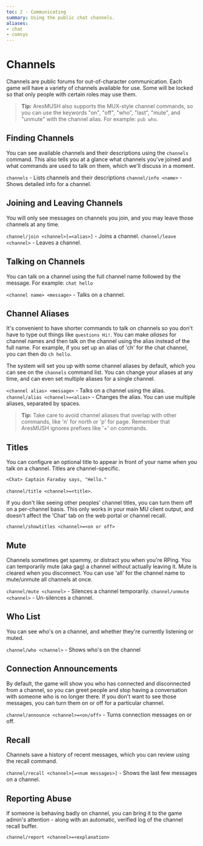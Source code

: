 ```yaml
---
toc: 2 - Communicating
summary: Using the public chat channels.
aliases:
- chat
- comsys
---
```

# Channels

Channels are public forums for out-of-character communication.  Each game will have a variety of channels available for use.  Some will be locked so that only people with certain roles may use them.

> **Tip:** AresMUSH also supports the MUX-style channel commands, so you can use the keywords "on", "off", "who", "last", "mute", and "unmute" with the channel alias.  For example:  `pub who`.

## Finding Channels

You can see available channels and their descriptions using the `channels` command.  This also tells you at a glance what channels you've joined and what commands are used to talk on them, which we'll discuss in a moment.

`channels` - Lists channels and their descriptions
`channel/info <name>` - Shows detailed info for a channel.

## Joining and Leaving Channels

You will only see messages on channels you join, and you may leave those channels at any time. 

`channel/join <channel>[=<alias>]` - Joins a channel.
`channel/leave <channel>` - Leaves a channel.

## Talking on Channels

You can talk on a channel using the full channel name followed by the message.  For example: `chat hello`

`<channel name> <message>` - Talks on a channel.

## Channel Aliases

It's convenient to have shorter commands to talk on channels so you don't have to type out things like `questions Hi!`.  You can make *aliases* for channel names and then talk on the channel using the alias instead of the full name.  For example, if you set up an alias of 'ch' for the chat channel, you can then do `ch hello`.

The system will set you up with some channel aliases by default, which you can see on the `channels` command list.  You can change your aliases at any time, and can even set multiple aliases for a single channel.

`<channel alias> <message>` - Talks on a channel using the alias.
`channel/alias <channel>=<alias>` - Changes the alias.  You can use multiple aliases, separated by spaces.

> **Tip:** Take care to avoid channel aliases that overlap with other commands, like 'n' for north or 'p' for page.  Remember that AresMUSH ignores prefixes like '+' on commands.

## Titles

You can configure an optional title to appear in front of your name when you talk on a channel.  Titles are channel-specific.

    <Chat> Captain Faraday says, "Hello."

`channel/title <channel>=<title>`.

If you don't like seeing other peoples' channel titles, you can turn them off on a per-channel basis.  This only works in your main MU client output, and doesn't affect the 'Chat' tab on the web portal or channel recall.

`channel/showtitles <channel>=<on or off>`

## Mute

Channels sometimes get spammy, or distract you when you're RPing.  You can temporarily mute (aka gag) a channel without actually leaving it.  Mute is cleared when you disconnect.  You can use 'all' for the channel name to mute/unmute all channels at once.

`channel/mute <channel>` - Silences a channel temporarily.
`channel/unmute <channel>` - Un-silences a channel.

## Who List

You can see who's on a channel, and whether they're currently listening or muted.

`channel/who <channel>` - Shows who's on the channel

## Connection Announcements

By default, the game will show you who has connected and disconnected from a channel, so you can greet people and stop having a conversation with someone who is no longer there.  If you don't want to see those messages, you can turn them on or off for a particular channel.

`channel/announce <channel>=<on/off>` - Turns connection messages on or off.

## Recall

Channels save a history of recent messages, which you can review using the recall command.

`channel/recall <channel>[=<num messages>]` - Shows the last few messages on a channel.

## Reporting Abuse

If someone is behaving badly on channel, you can bring it to the game admin's attention - along with an automatic, verified log of the channel recall buffer.  

`channel/report <channel>=<explanation>`